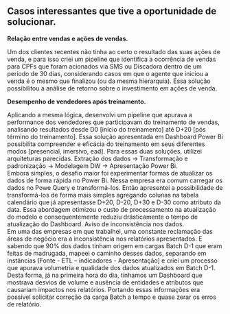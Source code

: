 ## Casos interessantes que tive a oportunidade de solucionar.

**Relação entre vendas e ações de vendas.**

Um dos clientes recentes não tinha ao certo o resultado das suas ações de venda, e para isso criei um pipeline que identifica a ocorrência de vendas para CPFs que foram acionados via SMS ou Discadora dentro de um período de 30 dias, considerando casos em que o agente que iniciou a venda é o mesmo que finalizou (ou da mesma hierarquia). Essa solução possibilitou a análise de retorno sobre o investimento em ações de venda. <br>

**Desempenho de vendedores após treinamento.**

Aplicando a mesma lógica, desenvolvi um pipeline que apurava a performance dos vendedores que participavam do treinamento de vendas, analisando resultados desde D0 [início do treinamento] até D+20 [pós término do treinamento]. Essa solução apresentada em Dashboard Power Bi possibilita compreender e eficácia do treinamento em seus diferentes modos [presencial, imersivo, ead].
Para essas duas soluções, utilizei arquiteturas parecidas. Extração dos dados -> Transformação e padronização -> Modelagem DW -> Apresentação Power Bi. <br>
Embora simples, o desafio maior foi experimentar formas de atualizar os dados de forma rápida no Power Bi. Nessa empresa era comum carregar os dados no Powe Query e transformá-los. Então apresentei a possibilidade de transformá-los de forma mais simples agregando colunas na tabela calendário que já apresentasse D+20, D-20, D+30 e D-30 como atributo da data. Essa abordagem otimizou o custo de processamento na atualização do modelo e consequentemente reduziu drásticamente o tempo de atualização do Dashboard.
Aviso de inconsistência nos dados. <br>
Em uma das empresas em que trabalhei, uma constante reclamação das áreas de negócio era a inconsistência nos relatórios apresentados. E sabendo que 90% dos dados tinham origem em cargas Batch D-1 que eram feitas de madrugada, mapeei o caminho desses dados, separando em instâncias [Fonte - ETL – indicadores - Apresentação] e criei um processo que apurava volumetria e qualidade dos dados atualizados em Batch D-1. Desta forma, já na primeira hora do dia, tínhamos um Dashboard que mostrava desvios de volume e ausência de entidades e atributos que causariam impactos nos relatórios. Portando essas informações era possível solicitar correção da carga Batch a tempo e quase zerar os erros de relatório.